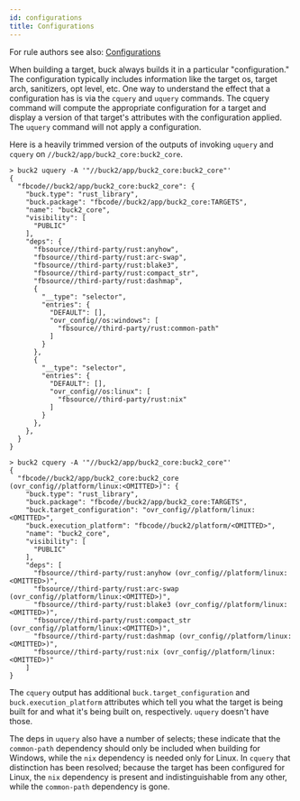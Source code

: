 ```yaml
---
id: configurations
title: Configurations
---
```


For rule authors see also: [Configurations](../rule_authors/configurations.md)

When building a target, buck always builds it in a particular "configuration."
The configuration typically includes information like the target os, target
arch, sanitizers, opt level, etc. One way to understand the effect that a
configuration has is via the `cquery` and `uquery` commands. The cquery command
will compute the appropriate configuration for a target and display a version of
that target's attributes with the configuration applied. The `uquery` command
will not apply a configuration.

Here is a heavily trimmed version of the outputs of invoking `uquery` and
`cquery` on `//buck2/app/buck2_core:buck2_core`.

```
> buck2 uquery -A '"//buck2/app/buck2_core:buck2_core"'
{
  "fbcode//buck2/app/buck2_core:buck2_core": {
    "buck.type": "rust_library",
    "buck.package": "fbcode//buck2/app/buck2_core:TARGETS",
    "name": "buck2_core",
    "visibility": [
      "PUBLIC"
    ],
    "deps": {
      "fbsource//third-party/rust:anyhow",
      "fbsource//third-party/rust:arc-swap",
      "fbsource//third-party/rust:blake3",
      "fbsource//third-party/rust:compact_str",
      "fbsource//third-party/rust:dashmap",
      {
        "__type": "selector",
        "entries": {
          "DEFAULT": [],
          "ovr_config//os:windows": [
            "fbsource//third-party/rust:common-path"
          ]
        }
      },
      {
        "__type": "selector",
        "entries": {
          "DEFAULT": [],
          "ovr_config//os:linux": [
            "fbsource//third-party/rust:nix"
          ]
        }
      },
    },
  }
}
```

```
> buck2 cquery -A '"//buck2/app/buck2_core:buck2_core"'
{
  "fbcode//buck2/app/buck2_core:buck2_core (ovr_config//platform/linux:<OMITTED>)": {
    "buck.type": "rust_library",
    "buck.package": "fbcode//buck2/app/buck2_core:TARGETS",
    "buck.target_configuration": "ovr_config//platform/linux:<OMITTED>",
    "buck.execution_platform": "fbcode//buck2/platform/<OMITTED>",
    "name": "buck2_core",
    "visibility": [
      "PUBLIC"
    ],
    "deps": [
      "fbsource//third-party/rust:anyhow (ovr_config//platform/linux:<OMITTED>)",
      "fbsource//third-party/rust:arc-swap (ovr_config//platform/linux:<OMITTED>)",
      "fbsource//third-party/rust:blake3 (ovr_config//platform/linux:<OMITTED>)",
      "fbsource//third-party/rust:compact_str (ovr_config//platform/linux:<OMITTED>)",
      "fbsource//third-party/rust:dashmap (ovr_config//platform/linux:<OMITTED>)",
      "fbsource//third-party/rust:nix (ovr_config//platform/linux:<OMITTED>)"
    ]
}
```

The `cquery` output has additional `buck.target_configuration` and
`buck.execution_platform` attributes which tell you what the target is being
built for and what it's being built on, respectively. `uquery` doesn't have
those.

The deps in `uquery` also have a number of selects; these indicate that the
`common-path` dependency should only be included when building for Windows,
while the `nix` dependency is needed only for Linux. In `cquery` that
distinction has been resolved; because the target has been configured for Linux,
the `nix` dependency is present and indistinguishable from any other, while the
`common-path` dependency is gone.
